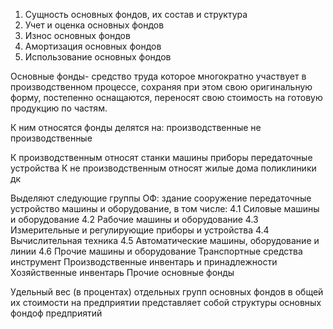 
1. Сущность основных фондов, их состав и структура
2. Учет и оценка основных фондов 
3. Износ основных фондов 
4. Амортизация основных фондов 
5. Использование основных фондов 

Основные фонды- средство труда которое многократно участвует в производственном процессе, сохраняя при этом свою оригинальную форму, постепенно оснащаются, переносят свою стоимость на готовую продукцию по частям.


К ним относятся фонды делятся на: 
	производственные
	не производственные

К производственным относят станки машины приборы передаточные устройства 
К не производственным относят жилые дома поликлиники дк  

Выделяют следующие группы ОФ:
	здание
	сооружение 
	передаточные устройство 
	машины и оборудование, в том числе:
	 4.1 Силовые машины и оборудование 
	 4.2 Рабочие машины и оборудование
	 4.3 Измерительные и регулирующие приборы и устройства 
	 4.4 Вычислительная техника
	 4.5 Автоматические машины, оборудование и линии
	 4.6 Прочие машины и оборудование 
	 Транспортные средства
	 инструмент
	 Производственные инвентарь и принадлежности 
	 Хозяйственные инвентарь 
	 Прочие основные фонды
	 
Удельный вес (в процентах) отдельных групп основных фондов в общей их стоимости на предприятии представляет собой структуры основных фондоф предприятий  
	
